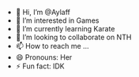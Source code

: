 - 👋 Hi, I’m @Aylaff
- 👀 I’m interested in Games
- 🌱 I’m currently learning Karate
- 💞️ I’m looking to collaborate on NTH
- 📫 How to reach me ...
- 😄 Pronouns: Her
- ⚡ Fun fact: IDK

<!---
Aylaff/Aylaff is a ✨ special ✨ repository because its `README.md` (this file) appears on your GitHub profile.
You can click the Preview link to take a look at your changes.
--->
